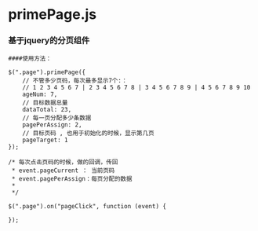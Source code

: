 # primePage.js

### 基于jquery的分页组件

    ####使用方法：

    $(".page").primePage({
        // 不管多少页码，每次最多显示7个:： 
        // 1 2 3 4 5 6 7 | 2 3 4 5 6 7 8 | 3 4 5 6 7 8 9 | 4 5 6 7 8 9 10      
        ageNum: 7, 
        // 目标数据总量
        dataTotal: 23, 
        // 每一页分配多少条数据
        pagePerAssign: 2, 
        // 目标页码 , 也用于初始化的时候，显示第几页
        pageTarget: 1 
    });

    /* 每次点击页码的时候，做的回调，传回
     * event.pageCurrent ： 当前页码
     * event.pagePerAssign：每页分配的数据
     * 
     */

    $(".page").on("pageClick", function (event) {
   
    });
